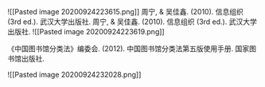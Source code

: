 ![[Pasted image 20200924223615.png]]
周宁, & 吴佳鑫. (2010). 信息组织 (3rd ed.). 武汉大学出版社. 周宁, & 吴佳鑫. (2010). 信息组织 (3rd ed.). 武汉大学出版社.
![[Pasted image 20200924223619.png]]

《中国图书馆分类法》编委会. (2012). 中国图书馆分类法第五版使用手册. 国家图书馆出版社.

![[Pasted image 20200924232028.png]]